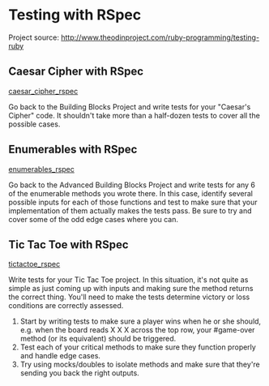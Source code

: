 # Testing with RSpec

Project source: http://www.theodinproject.com/ruby-programming/testing-ruby

## Caesar Cipher with RSpec

[caesar_cipher_rspec](https://github.com/craftykate/odin-project/tree/master/10_testing_with_rspec/caesar_cipher_rspec)

Go back to the Building Blocks Project and write tests for your "Caesar's Cipher" code. It shouldn't take more than a half-dozen tests to cover all the possible cases.

## Enumerables with RSpec

[enumerables_rspec](https://github.com/craftykate/odin-project/tree/master/10_testing_with_rspec/enumerables_rspec)

Go back to the Advanced Building Blocks Project and write tests for any 6 of the enumerable methods you wrote there. In this case, identify several possible inputs for each of those functions and test to make sure that your implementation of them actually makes the tests pass. Be sure to try and cover some of the odd edge cases where you can.

## Tic Tac Toe with RSpec

[tictactoe_rspec](https://github.com/craftykate/odin-project/tree/master/10_testing_with_rspec/tictactoe_rspec)

Write tests for your Tic Tac Toe project. In this situation, it's not quite as simple as just coming up with inputs and making sure the method returns the correct thing. You'll need to make the tests determine victory or loss conditions are correctly assessed.

1. Start by writing tests to make sure a player wins when he or she should, e.g. when the board reads X X X across the top row, your #game-over method (or its equivalent) should be triggered.
2. Test each of your critical methods to make sure they function properly and handle edge cases.
3. Try using mocks/doubles to isolate methods and make sure that they're sending you back the right outputs.